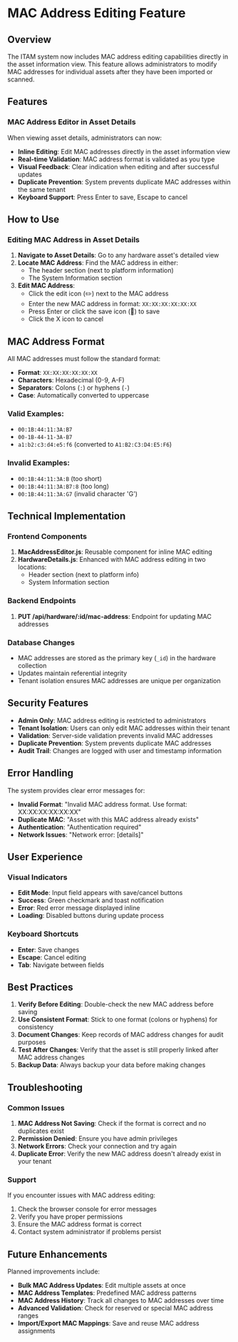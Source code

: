# MAC Address Editing Feature

## Overview

The ITAM system now includes MAC address editing capabilities directly in the asset information view. This feature allows administrators to modify MAC addresses for individual assets after they have been imported or scanned.

## Features

### MAC Address Editor in Asset Details

When viewing asset details, administrators can now:

- **Inline Editing**: Edit MAC addresses directly in the asset information view
- **Real-time Validation**: MAC address format is validated as you type
- **Visual Feedback**: Clear indication when editing and after successful updates
- **Duplicate Prevention**: System prevents duplicate MAC addresses within the same tenant
- **Keyboard Support**: Press Enter to save, Escape to cancel

## How to Use

### Editing MAC Address in Asset Details

1. **Navigate to Asset Details**: Go to any hardware asset's detailed view
2. **Locate MAC Address**: Find the MAC address in either:
   - The header section (next to platform information)
   - The System Information section
3. **Edit MAC Address**: 
   - Click the edit icon (✏️) next to the MAC address
   - Enter the new MAC address in format: `XX:XX:XX:XX:XX:XX`
   - Press Enter or click the save icon (💾) to save
   - Click the X icon to cancel

## MAC Address Format

All MAC addresses must follow the standard format:
- **Format**: `XX:XX:XX:XX:XX:XX`
- **Characters**: Hexadecimal (0-9, A-F)
- **Separators**: Colons (`:`) or hyphens (`-`)
- **Case**: Automatically converted to uppercase

### Valid Examples:
- `00:1B:44:11:3A:B7`
- `00-1B-44-11-3A-B7`
- `a1:b2:c3:d4:e5:f6` (converted to `A1:B2:C3:D4:E5:F6`)

### Invalid Examples:
- `00:1B:44:11:3A:B` (too short)
- `00:1B:44:11:3A:B7:8` (too long)
- `00:1B:44:11:3A:G7` (invalid character 'G')

## Technical Implementation

### Frontend Components

1. **MacAddressEditor.js**: Reusable component for inline MAC editing
2. **HardwareDetails.js**: Enhanced with MAC address editing in two locations:
   - Header section (next to platform info)
   - System Information section

### Backend Endpoints

1. **PUT /api/hardware/:id/mac-address**: Endpoint for updating MAC addresses

### Database Changes

- MAC addresses are stored as the primary key (`_id`) in the hardware collection
- Updates maintain referential integrity
- Tenant isolation ensures MAC addresses are unique per organization

## Security Features

- **Admin Only**: MAC address editing is restricted to administrators
- **Tenant Isolation**: Users can only edit MAC addresses within their tenant
- **Validation**: Server-side validation prevents invalid MAC addresses
- **Duplicate Prevention**: System prevents duplicate MAC addresses
- **Audit Trail**: Changes are logged with user and timestamp information

## Error Handling

The system provides clear error messages for:

- **Invalid Format**: "Invalid MAC address format. Use format: XX:XX:XX:XX:XX:XX"
- **Duplicate MAC**: "Asset with this MAC address already exists"
- **Authentication**: "Authentication required"
- **Network Issues**: "Network error: [details]"

## User Experience

### Visual Indicators

- **Edit Mode**: Input field appears with save/cancel buttons
- **Success**: Green checkmark and toast notification
- **Error**: Red error message displayed inline
- **Loading**: Disabled buttons during update process

### Keyboard Shortcuts

- **Enter**: Save changes
- **Escape**: Cancel editing
- **Tab**: Navigate between fields

## Best Practices

1. **Verify Before Editing**: Double-check the new MAC address before saving
2. **Use Consistent Format**: Stick to one format (colons or hyphens) for consistency
3. **Document Changes**: Keep records of MAC address changes for audit purposes
4. **Test After Changes**: Verify that the asset is still properly linked after MAC address changes
5. **Backup Data**: Always backup your data before making changes

## Troubleshooting

### Common Issues

1. **MAC Address Not Saving**: Check if the format is correct and no duplicates exist
2. **Permission Denied**: Ensure you have admin privileges
3. **Network Errors**: Check your connection and try again
4. **Duplicate Error**: Verify the new MAC address doesn't already exist in your tenant

### Support

If you encounter issues with MAC address editing:

1. Check the browser console for error messages
2. Verify you have proper permissions
3. Ensure the MAC address format is correct
4. Contact system administrator if problems persist

## Future Enhancements

Planned improvements include:

- **Bulk MAC Address Updates**: Edit multiple assets at once
- **MAC Address Templates**: Predefined MAC address patterns
- **MAC Address History**: Track all changes to MAC addresses over time
- **Advanced Validation**: Check for reserved or special MAC address ranges
- **Import/Export MAC Mappings**: Save and reuse MAC address assignments
